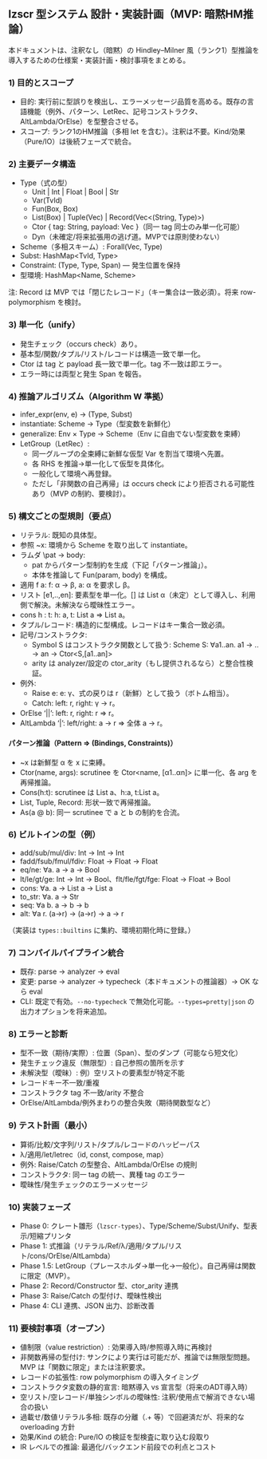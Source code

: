 ## lzscr 型システム 設計・実装計画（MVP: 暗黙HM推論）

本ドキュメントは、注釈なし（暗黙）の Hindley–Milner 風（ランク1）型推論を導入するための仕様案・実装計画・検討事項をまとめる。

### 1) 目的とスコープ

- 目的: 実行前に型誤りを検出し、エラーメッセージ品質を高める。既存の言語機能（例外、パターン、LetRec、記号コンストラクタ、AltLambda/OrElse）を型整合させる。
- スコープ: ランク1のHM推論（多相 let を含む）。注釈は不要。Kind/効果（Pure/IO）は後続フェーズで統合。

### 2) 主要データ構造

- Type（式の型）
  - Unit | Int | Float | Bool | Str
  - Var(TvId)
  - Fun(Box<Type>, Box<Type>)
  - List(Box<Type>) | Tuple(Vec<Type>) | Record(Vec<(String, Type)>)
  - Ctor { tag: String, payload: Vec<Type> }（同一 tag 同士のみ単一化可能）
  - Dyn（未確定/将来拡張用の逃げ道。MVPでは原則使わない）
- Scheme（多相スキーム）: Forall(Vec<TvId>, Type)
- Subst: HashMap<TvId, Type>
- Constraint: (Type, Type, Span) — 発生位置を保持
- 型環境: HashMap<Name, Scheme>

注: Record は MVP では「閉じたレコード」（キー集合は一致必須）。将来 row-polymorphism を検討。

### 3) 単一化（unify）

- 発生チェック（occurs check）あり。
- 基本型/関数/タプル/リスト/レコードは構造一致で単一化。
- Ctor は tag と payload 長一致で単一化。tag 不一致は即エラー。
- エラー時には両型と発生 Span を報告。

### 4) 推論アルゴリズム（Algorithm W 準拠）

- infer_expr(env, e) -> (Type, Subst)
- instantiate: Scheme → Type（型変数を新鮮化）
- generalize: Env × Type → Scheme（Env に自由でない型変数を束縛）
- LetGroup（LetRec）:
  - 同一グループの全束縛に新鮮な仮型 Var を割当て環境へ先置。
  - 各 RHS を推論→単一化して仮型を具体化。
  - 一般化して環境へ再登録。
  - ただし「非関数の自己再帰」は occurs check により拒否される可能性あり（MVP の制約、要検討）。

### 5) 構文ごとの型規則（要点）

- リテラル: 既知の具体型。
- 参照 ~x: 環境から Scheme を取り出して instantiate。
- ラムダ \\pat -> body:
  - pat からパターン型制約を生成（下記「パターン推論」）。
  - 本体を推論して Fun(param, body) を構成。
- 適用 f a: f: α -> β, a: α を要求し β。
- リスト [e1,..,en]: 要素型を単一化。[] は List α（未定）として導入し、利用側で解決。未解決なら曖昧性エラー。
- cons h : t: h: a, t: List a ⇒ List a。
- タプル/レコード: 構造的に型構成。レコードはキー集合一致必須。
- 記号/コンストラクタ:
  - Symbol S はコンストラクタ関数として扱う: Scheme S: ∀a1..an. a1 -> .. -> an -> Ctor<S,[a1..an]>
  - arity は analyzer/設定の ctor_arity（もし提供されるなら）と整合性検証。
- 例外:
  - Raise e: e: γ、式の戻りは r（新鮮）として扱う（ボトム相当）。
  - Catch: left: r, right: γ -> r。
- OrElse ‘||’: left: r, right: r ⇒ r。
- AltLambda ‘|’: left/right: a -> r ⇒ 全体 a -> r。

#### パターン推論（Pattern ⇒ (Bindings, Constraints)）

- ~x は新鮮型 α を x に束縛。
- Ctor(name, args): scrutinee を Ctor<name, [α1..αn]> に単一化、各 arg を再帰推論。
- Cons(h:t): scrutinee は List a、h:a, t:List a。
- List, Tuple, Record: 形状一致で再帰推論。
- As(a @ b): 同一 scrutinee で a と b の制約を合流。

### 6) ビルトインの型（例）

- add/sub/mul/div: Int -> Int -> Int
- fadd/fsub/fmul/fdiv: Float -> Float -> Float
- eq/ne: ∀a. a -> a -> Bool
- lt/le/gt/ge: Int -> Int -> Bool、flt/fle/fgt/fge: Float -> Float -> Bool
- cons: ∀a. a -> List a -> List a
- to_str: ∀a. a -> Str
- seq: ∀a b. a -> b -> b
- alt: ∀a r. (a->r) -> (a->r) -> a -> r

（実装は `types::builtins` に集約、環境初期化時に登録。）

### 7) コンパイルパイプライン統合

- 既存: parse → analyzer → eval
- 変更: parse → analyzer → typecheck（本ドキュメントの推論器）→ OK なら eval
- CLI: 既定で有効。`--no-typecheck` で無効化可能。`--types=pretty|json` の出力オプションを将来追加。

### 8) エラーと診断

- 型不一致（期待/実際）: 位置（Span）、型のダンプ（可能なら短文化）
- 発生チェック違反（無限型）: 自己参照の箇所を示す
- 未解決型（曖昧）: 例）空リストの要素型が特定不能
- レコードキー不一致/重複
- コンストラクタ tag 不一致/arity 不整合
- OrElse/AltLambda/例外まわりの整合失敗（期待関数型など）

### 9) テスト計画（最小）

- 算術/比較/文字列/リスト/タプル/レコードのハッピーパス
- λ/適用/let/letrec（id, const, compose, map）
- 例外: Raise/Catch の型整合、AltLambda/OrElse の規則
- コンストラクタ: 同一 tag の統一、異種 tag のエラー
- 曖昧性/発生チェックのエラーメッセージ

### 10) 実装フェーズ

- Phase 0: クレート雛形（`lzscr-types`）、Type/Scheme/Subst/Unify、型表示/短縮プリンタ
- Phase 1: 式推論（リテラル/Ref/λ/適用/タプル/リスト/cons/OrElse/AltLambda）
- Phase 1.5: LetGroup（プレースホルダ→単一化→一般化）。自己再帰は関数に限定（MVP）。
- Phase 2: Record/Constructor 型、ctor_arity 連携
- Phase 3: Raise/Catch の型付け、曖昧性検出
- Phase 4: CLI 連携、JSON 出力、診断改善

### 11) 要検討事項（オープン）

- 値制限（value restriction）: 効果導入時/参照導入時に再検討
- 非関数再帰の型付け: サンクにより実行は可能だが、推論では無限型問題。MVP は「関数に限定」または注釈要求。
- レコードの拡張性: row polymorphism の導入タイミング
- コンストラクタ変数の静的宣言: 暗黙導入 vs 宣言型（将来のADT導入時）
- 空リスト/空レコード/単独シンボルの曖昧性: 注釈/使用点で解消できない場合の扱い
- 過載せ/数値リテラル多相: 既存の分離（.+ 等）で回避済だが、将来的な overloading 方針
- 効果/Kind の統合: Pure/IO の検証を型検査に取り込む段取り
- IR レベルでの推論: 最適化/バックエンド前段での利点とコスト
